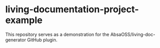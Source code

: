 # living-documentation-project-example
This repository serves as a demonstration for the AbsaOSS/living-doc-generator GitHub plugin.
